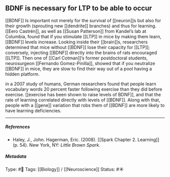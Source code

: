 ## BDNF is necessary for LTP to be able to occur  # 

[[BDNF]] Is important not merely for the survival of [[neuron]]s but also for their growth (sprouting new [[dendrite]] branches) and thus for learning. [[Eero Castrén]], as well as [[Susan Patterson]] from Kandel’s lab at Columbia, found that if you stimulate [[LTP]] in mice by making them learn, [[BDNF]] levels increase. Looking inside their [[brain]]s, researchers determined that mice without [[BDNF]] lose their capacity for [[LTP]]; conversely, injecting [[BDNF]] directly into the brains of rats encouraged [[LTP]]. Then one of [[Carl Cotman]]’s former postdoctoral students, neurosurgeon [[Fernando Gomez-Pinilla]], showed that if you neutralize [[BDNF]] in mice, they are slow to find their way out of a pool having a hidden platform. 

in a 2007 study of humans, German researchers found that people learn vocabulary words 20 percent faster following exercise than they did before exercise. [[exercise has been shown to raise levels of BDNF]], and that the rate of learning correlated directly with levels of [[BDNF]]. Along with that, people with a [[gene]] variation that robs them of [[BDNF]] are more likely to have learning deficiencies.

___

##### References

- Haley, J., John. Hagerman, Eric. (2008). [[Spark Chapter 2. Learning]]  (p. 54). New York, NY: _Little Brown Spark_.

##### Metadata

Type: #🔴 
Tags: [[Biology]] / [[Neuroscience]]
Status: #☀️ 
